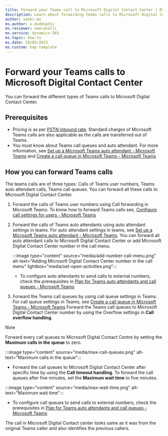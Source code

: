 ```yaml
---
title: Forward your Teams call to Microsoft Digital Contact Center | MicrosoftDocs 
description: Learn about forwarding Teams calls to Microsoft Digital Contact Center
author: venki-ms 
ms.author: v-duddupdiv
ms.reviewer: neeranelli
ms.service: dynamics-365 
ms.topic: how-to 
ms.date: 29/05/2023 
ms.custom: bap-template 
---
```


# Forward your Teams calls to Microsoft Digital Contact Center

You can forward the different types of Teams calls to Microsoft Digital Contact Center.

## Prerequisites

- Pricing is as per [PSTN inbound rate](voice-channel-pricing-scenarios.md). Standard charges of Microsoft Teams calls are also applicable as the calls are transferred out of Teams.
- You must know about Teams call queues and auto attendant. For more information, see [Set up a Microsoft Teams auto attendant - Microsoft Teams](create-a-phone-system-auto-attendant.md) and [Create a call queue in Microsoft Teams - Microsoft Teams](create-a-phone-system-call-queue.md)

## How you can forward Teams calls
The teams calls are of three types: Calls of Teams user numbers, Teams auto attendant calls, Teams call queues. You can forward all these calls to Microsoft Digital Contact Center.
1. Forward the calls of Teams user numbers using Call forwarding in Microsoft Teams. To know how to forward Teams calls see, [Configure call settings for users - Microsoft Teams](user-call-settings.md)
2. Forward the calls of Teams auto attendants using auto attendant settings in teams. For auto attendant settings in teams, see [Set up a Microsoft Teams auto attendant - Microsoft Teams](create-a-phone-system-auto-attendant.md). You can forward all auto attendant calls to Microsoft Digital Contact Center or add Microsoft Digital Contact Center number in the call menu.

   :::image type="content" source="media/add-number-call-menu.png" alt-text="Adding Microsoft Digital Contact Center number in the call menu" lightbox="media/set-open-activities.png":::

   - To configure auto attendants to send calls to external numbers, check the prerequisites in [Plan for Teams auto attendants and call queues - Microsoft Teams](plan-auto-attendant-call-queue.md)
3. Forward the Teams call queues by using call queue settings in Teams. For call queue settings in Teams, see [Create a call queue in Microsoft Teams - Microsoft Teams](create-a-phone-system-call-queue.md)
    Forward the Teams call queues to Microsoft Digital Contact Center number by using the Overflow settings in **Call overflow handling**.
> [!NOTE]
> Forward every call queues to Microsoft Digital Contact Centre by setting the **Maximum calls in the queue** to zero.

   :::image type="content" source="media/max-call-queues.png" alt-text="Maximum calls in the queue":::

   - Forward the call queues to Microsoft Digital Contact Center after specific time by using the **Call timeout handling**. To forward the call queues after five minutes, set the **Maximum wait time** to five minutes.

   :::image type="content" source="media/max-wait-time.png" alt-text="Maximum wait time":::

   - To configure call queues to send calls to external numbers, check the prerequisites in [Plan for Teams auto attendants and call queues - Microsoft Teams](plan-auto-attendant-call-queue.md)

The call in Microsoft Digital Contact center looks same as it was from the original Teams caller and also identifies the previous callers.